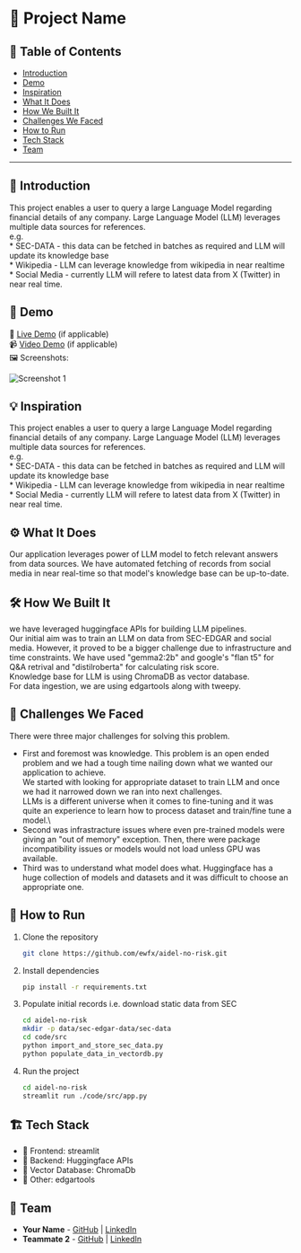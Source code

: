 # 🚀 Project Name

## 📌 Table of Contents
- [Introduction](#introduction)
- [Demo](#demo)
- [Inspiration](#inspiration)
- [What It Does](#what-it-does)
- [How We Built It](#how-we-built-it)
- [Challenges We Faced](#challenges-we-faced)
- [How to Run](#how-to-run)
- [Tech Stack](#tech-stack)
- [Team](#team)

---

## 🎯 Introduction
This project enables a user to query a large Language Model regarding financial details of any company. 
Large Language Model (LLM) leverages multiple data sources for references. \
e.g. \
    * SEC-DATA - this data can be fetched in batches as required and LLM will update its knowledge base\
    * Wikipedia - LLM can leverage knowledge from wikipedia in near realtime\
    * Social Media - currently LLM will refere to latest data from X (Twitter) in near real time.

## 🎥 Demo
🔗 [Live Demo](#) (if applicable)  
📹 [Video Demo](#) (if applicable)  
🖼️ Screenshots:

![Screenshot 1](link-to-image)

## 💡 Inspiration
This project enables a user to query a large Language Model regarding financial details of any company. 
Large Language Model (LLM) leverages multiple data sources for references. \
e.g. \
    * SEC-DATA - this data can be fetched in batches as required and LLM will update its knowledge base\
    * Wikipedia - LLM can leverage knowledge from wikipedia in near realtime\
    * Social Media - currently LLM will refere to latest data from X (Twitter) in near real time.

## ⚙️ What It Does
Our application leverages power of LLM model to fetch relevant answers from data sources. 
We have automated fetching of records from social media in near real-time so that model's knowledge base can be up-to-date.


## 🛠️ How We Built It
we have leveraged huggingface APIs for building LLM pipelines.\
Our initial aim was to train an LLM on data from SEC-EDGAR and social media. However, it proved to be a bigger challenge due to infrastructure and time constraints.
We have used "gemma2:2b" and google's "flan t5" for Q&A retrival and "distilroberta" for calculating risk score.\
Knowledge base for LLM is using ChromaDB as vector database.\
For data ingestion, we are using edgartools along with tweepy.

## 🚧 Challenges We Faced
There were three major challenges for solving this problem. 
- First and foremost was knowledge. This problem is an open ended problem and we had a tough time nailing down what we wanted our application to achieve.\
  We started with looking for appropriate dataset to train LLM and once we had it narrowed down we ran into next challenges.\
  LLMs is a different universe when it comes to fine-tuning and it was quite an experience to learn how to process dataset and train/fine tune a model.\
- Second was infrastracture issues where even pre-trained models were giving an "out of memory" exception.
  Then, there were package incompatibility issues or models would not load unless GPU was available.
- Third was to understand what model does what. Huggingface has a huge collection of models and datasets and it was difficult to choose an appropriate one.
   

## 🏃 How to Run
1. Clone the repository  
   ```sh
   git clone https://github.com/ewfx/aidel-no-risk.git
   ```
2. Install dependencies  
   ```sh
   pip install -r requirements.txt
   ```
3. Populate initial records i.e. download static data from SEC
   ```sh
   cd aidel-no-risk
   mkdir -p data/sec-edgar-data/sec-data
   cd code/src
   python import_and_store_sec_data.py
   python populate_data_in_vectordb.py
   ```
   
3. Run the project  
   ```sh
   cd aidel-no-risk
   streamlit run ./code/src/app.py
   ```

## 🏗️ Tech Stack
- 🔹 Frontend: streamlit
- 🔹 Backend: Huggingface APIs
- 🔹 Vector Database: ChromaDb
- 🔹 Other: edgartools

## 👥 Team
- **Your Name** - [GitHub](#) | [LinkedIn](#)
- **Teammate 2** - [GitHub](#) | [LinkedIn](#)
